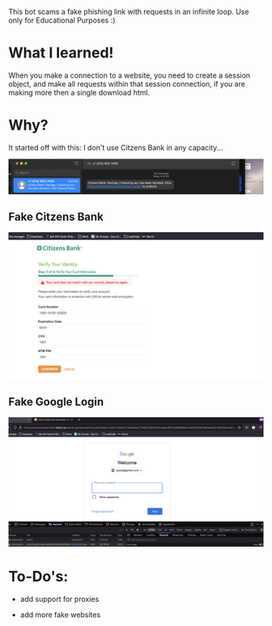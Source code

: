 This bot scams a fake phishing link with requests in an infinite loop.
Use only for Educational Purposes :)

# What I learned!
When you make a connection to a website, you need to create a session object, and make all requests within that session connection, if you
are making more then a single download html. 



# Why?
It started off with this:
I don't use Citzens Bank in any capacity...


![alt text](scam.png)

## Fake Citzens Bank 
![alt text](scam2.png)

## Fake Google Login 
![alt text](scam3.png)

# To-Do's:

- add support for proxies 

- add more fake websites



